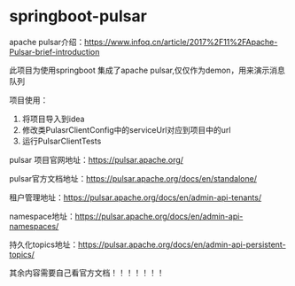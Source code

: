 # springboot-pulsar



apache pulsar介绍：https://www.infoq.cn/article/2017%2F11%2FApache-Pulsar-brief-introduction

此项目为使用springboot 集成了apache pulsar,仅仅作为demon，用来演示消息队列

 项目使用：
 
1. 将项目导入到idea
2. 修改类PulasrClientConfig中的serviceUrl对应到项目中的url
3. 运行PulsarClientTests


pulsar 项目官网地址：https://pulsar.apache.org/ 

pulsar官方文档地址：https://pulsar.apache.org/docs/en/standalone/

租户管理地址：https://pulsar.apache.org/docs/en/admin-api-tenants/

namespace地址：https://pulsar.apache.org/docs/en/admin-api-namespaces/

持久化topics地址：https://pulsar.apache.org/docs/en/admin-api-persistent-topics/


其余内容需要自己看官方文档！！！！！！！





